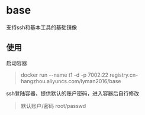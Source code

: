 # base
支持ssh和基本工具的基础镜像

## 使用
启动容器
> docker run --name t1 -d -p 7002:22 registry.cn-hangzhou.aliyuncs.com/lyman2016/base

ssh登陆容器，提供默认的账户密码，进入容器后自行修改
> 默认账户/密码 root/passwd